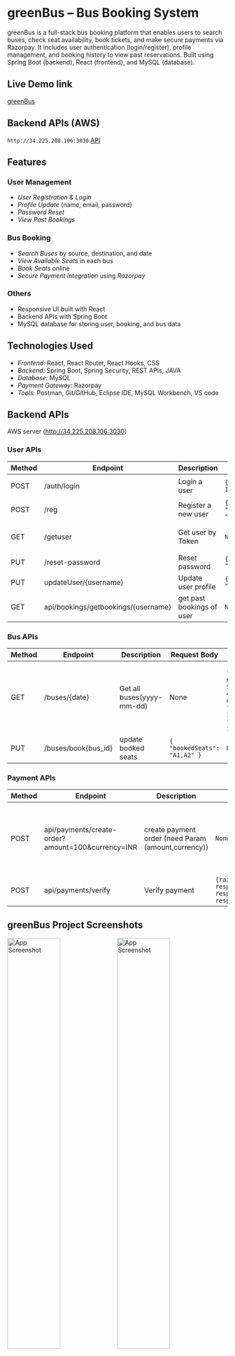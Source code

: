 # greenBus – Bus Booking System
greenBus is a full-stack bus booking platform that enables users to search buses, check seat availability, book tickets, and make secure payments via Razorpay. It includes user authentication (login/register), profile management, and booking history to view past reservations. Built using Spring Boot (backend), React (frontend), and MySQL (database).
## Live Demo link
[greenBus](https://greenbuss.netlify.app/)

## Backend APIs (AWS)
`http://34.225.208.106:3030` [API](#backend-apis)

## Features
### User Management
- *User Registration & Login*
- *Profile Update* (name, email, password)
- *Password Reset*
- *View Past Bookings*

### Bus Booking
- *Search Buses* by source, destination, and date
- *View Available Seats* in each bus
- *Book Seats* online
- *Secure Payment Integration* using *Razorpay*

### Others
- Responsive UI built with React
- Backend APIs with Spring Boot
- MySQL database for storing user, booking, and bus data

## Technologies Used
- *Frontend:* React, React Router, React Hooks, CSS
- *Backend:* Spring Boot, Spring Security, REST APIs, JAVA
- *Database:* MySQL
- *Payment Gateway:* Razorpay
- *Tools:* Postman, Git/GitHub, Eclipse IDE, MySQL Workbench, VS code

## Backend APIs 
AWS server (http://34.225.208.106:3030)
### User APIs

| Method | Endpoint          | Description             | Request Body | Authorization | Response |
|--------|-----------------|------------------------|-------------|-------|----------------|
| POST   | /auth/login      | Login a user           | `{ "username": naveen@gmail.com", "password": 123456" }` | `None` | `{ "token": "eyJhbGciOiJIUzI1NiJ9.eyJzdWIiOiJuYXZlZW5AZ21haWwuY29tIiwiaWF0IjoxNzU2NzI3NzcyLCJleHAiOjE3NTY3MzQ5NzJ9.1-D6X2VKizu7l5MQn8RRlstly7I6bShYbBTvKP0ioGA" }` |
| POST   | /reg   | Register a new user    | `{"username": "naveen@gmail.com","password": "123456","fullname": "Naveenkumar","phonenumber": 8300602615}` | `None` | `{"userID": 1, "fullname": "Naveenkumar", "phonenumber": 8300602615, "username": "naveen1@gmail.com", "password": "$2a$10$rVnWkKCrrtCl3Q5Z9NDine6BNV0kZBOgSd3N2wgD43Vt/GSw2GtZW"}` |
| GET    | /getuser      | Get user by Token         | `None`        | `Bearer token(from login response)` | `naveen@gmail.com` |
| PUT | /reset-password | Reset password | `{"username": "naveen@gmail.com","password":"new_password"}` | `None` | `User details` |
| PUT | updateUser/{username} | Update user profile | `{"username": "naveen@gmail.com","fullname": "Naveenkumar","phonenumber": 8300602615}` | `None` | `User details` |
| GET | api/bookings/getbookings/{username} | get past bookings of user | `None` | `None` | `Bookings list`

### Bus APIs

| Method | Endpoint          | Description             | Request Body | Response |
|--------|-----------------|------------------------|-------------|---------|
| GET    | /buses/{date}    | Get all buses(yyyy-mm-dd)           | None        | `[  {"id": 1,"busName": "Express nova","busType": "AC Sleeper","capacity": 45,"travelDate": "2025-08-12","bookedSeats": "","busTime": "08:00 - 12:50","travelDuration": "4h 50m","perSeatPrice": 1349} ]` |
| PUT   | /buses/book{bus_id}           | update booked seats             | `{ "bookedSeats": "A1,A2" }` | `Bus details` |

### Payment APIs
| Method | Endpoint          | Description             | Request Body | Response |
|--------|-----------------|------------------------|-------------|---------|
| POST | api/payments/create-order?amount=100&currency=INR | create payment order (need Param (amount,currency)) | `None` | `{"amount": 10000,"amount_paid": 0,"notes": [],"created_at": 1756731677,"amount_due": 10000,"currency": "INR","receipt": "recieptent_5050","id": "order_RCLXXbvkKDtAQk","entity": "order","offer_id": null,"attempts": 0,"status": "created"}`
| POST | api/payments/verify | Verify payment | `{razorpay_payment_id: response.razorpay_payment_id,razorpay_order_id: response.razorpay_order_id,razorpay_signature: response.razorpay_signature,}` | `Status` |


## greenBus Project Screenshots 
<img src="/FrontEnd/GreenBusWebApp/images/greenBus_Home.png" alt="App Screenshot" width="49%"/> 
<img src="FrontEnd/GreenBusWebApp/images/Screenshots/10.137.163.137_5050_ (1).png" alt="App Screenshot" width="49%"/> 
<img src="FrontEnd/GreenBusWebApp/images/Screenshots/10.137.163.137_5050_ (2).png" alt="App Screenshot" width="49%"/> 
<img src="FrontEnd/GreenBusWebApp/images/Screenshots/10.137.163.137_5050_ (3).png" alt="App Screenshot" width="49%"/>
<img src="FrontEnd/GreenBusWebApp/images/Screenshots/10.137.163.137_5050_ (4).png" alt="App Screenshot" width="49%"/> 
<img src="FrontEnd/GreenBusWebApp/images/Screenshots/10.137.163.137_5050_ (5).png" alt="App Screenshot" width="49%"/>
<img src="FrontEnd/GreenBusWebApp/images/Screenshots/10.137.163.137_5050_ (6).png" alt="App Screenshot" width="49%"/> 
<img src="FrontEnd/GreenBusWebApp/images/Screenshots/10.137.163.137_5050_ (7).png" alt="App Screenshot" width="49%"/> 
<img src="FrontEnd/GreenBusWebApp/images/Screenshots/10.137.163.137_5050_ (8).png" alt="App Screenshot" width="49%"/> 
<img src="FrontEnd/GreenBusWebApp/images/Screenshots/10.137.163.137_5050_ (9).png" alt="App Screenshot" width="49%"/> 
<img src="FrontEnd/GreenBusWebApp/images/Screenshots/10.137.163.137_5050_ (10).png" alt="App Screenshot" width="49%"/> 
<img src="FrontEnd/GreenBusWebApp/images/Screenshots/10.137.163.137_5050_ (11).png" alt="App Screenshot" width="49%"/> 
<img src="FrontEnd/GreenBusWebApp/images/Screenshots/10.137.163.137_5050_ (12).png" alt="App Screenshot" width="49%"/> 
<img src="FrontEnd/GreenBusWebApp/images/Screenshots/10.137.163.137_5050_ (13).png" alt="App Screenshot" width="49%"/> 
<img src="FrontEnd/GreenBusWebApp/images/Screenshots/10.137.163.137_5050_ (14).png" alt="App Screenshot" width="49%"/> 
<img src="FrontEnd/GreenBusWebApp/images/Screenshots/10.137.163.137_5050_ (15).png" alt="App Screenshot" width="49%"/> 
<img src="FrontEnd/GreenBusWebApp/images/Screenshots/10.137.163.137_5050_ (16).png" alt="App Screenshot" width="49%"/>


